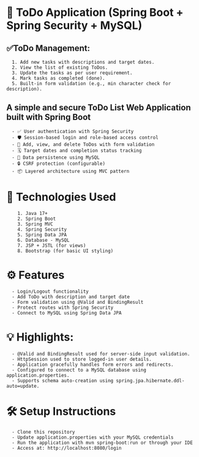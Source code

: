 # 📝 ToDo Application (Spring Boot + Spring Security + MySQL)

## ✅ToDo Management:

      1. Add new tasks with descriptions and target dates.
      2. View the list of existing ToDos.
      3. Update the tasks as per user requirement.
      4. Mark tasks as completed (done).
      5. Built-in form validation (e.g., min character check for description).

## A simple and secure ToDo List Web Application built with Spring Boot
      - ✅ User authentication with Spring Security
      - 🛡️ Session-based login and role-based access control
      - 📄 Add, view, and delete ToDos with form validation
      - 🗓️ Target dates and completion status tracking
      - 💾 Data persistence using MySQL
      - 🔒 CSRF protection (configurable)
      - 📦 Layered architecture using MVC pattern

# 📌 Technologies Used
        1. Java 17+
        2. Spring Boot
        3. Spring MVC
        4. Spring Security
        5. Spring Data JPA
        6. Database - MySQL
        7. JSP + JSTL (for views)
        8. Bootstrap (for basic UI styling)

# ⚙️ Features
      - Login/Logout functionality
      - Add ToDo with description and target date
      - Form validation using @Valid and BindingResult
      - Protect routes with Spring Security
      - Connect to MySQL using Spring Data JPA

# 💡 Highlights:
      - @Valid and BindingResult used for server-side input validation.
      - HttpSession used to store logged-in user details.
      - Application gracefully handles form errors and redirects.
      - Configured to connect to a MySQL database using application.properties.
      - Supports schema auto-creation using spring.jpa.hibernate.ddl-auto=update.

# 🛠️ Setup Instructions
      - Clone this repository
      - Update application.properties with your MySQL credentials
      - Run the application with mvn spring-boot:run or through your IDE
      - Access at: http://localhost:8080/login

